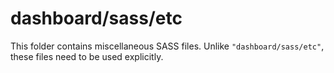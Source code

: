 # dashboard/sass/etc

This folder contains miscellaneous SASS files. Unlike `"dashboard/sass/etc"`, these files
need to be used explicitly.

